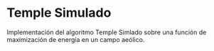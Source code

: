 # Temple Simulado

Implementación del algoritmo Temple Simlado sobre una función de maximización de energía en un campo aeólico.
